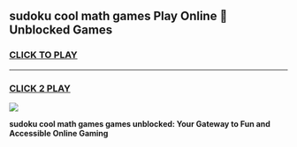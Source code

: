 
## sudoku cool math games Play Online 👋 Unblocked Games
<h3>
<a href="https://news.freeplayer.one?title=sudoku_cool_math_games&ref=17CMG">CLICK TO PLAY</a></h3>
<hr>

<h3>
<a href="https://news.freeplayer.one?title=sudoku_cool_math_games&ref=17CMG">CLICK 2 PLAY</a>
  
</h3>

<a href="https://news.freeplayer.one?title=sudoku_cool_math_games&ref=17CMG/"><img src="https://clearcache.store/games.png"></a>


**sudoku cool math games games unblocked: Your Gateway to Fun and Accessible Online Gaming**
